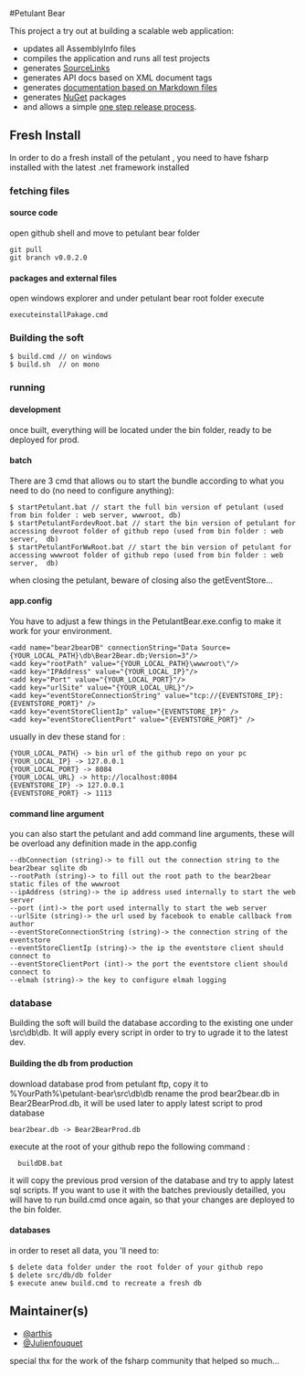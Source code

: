 #Petulant Bear

This project a try out at building a scalable web application:

* updates all AssemblyInfo files
* compiles the application and runs all test projects
* generates [SourceLinks](https://github.com/ctaggart/SourceLink)
* generates API docs based on XML document tags
* generates [documentation based on Markdown files](http://fsprojects.github.io/ProjectScaffold/writing-docs.html)
* generates [NuGet](http://www.nuget.org) packages
* and allows a simple [one step release process](http://fsprojects.github.io/ProjectScaffold/release-process.html).

## Fresh Install
In order to do a fresh install of the petulant , you need to have fsharp installed with the latest .net framework installed

### fetching files

#### source code
open github shell and move to petulant bear folder
    
    git pull
    git branch v0.0.2.0

#### packages and external files
open windows explorer and under petulant bear root folder execute

    executeinstallPakage.cmd

### Building the soft

    $ build.cmd // on windows    
    $ build.sh  // on mono

### running

#### development
once built, everything will be located under the bin folder, ready to be deployed for prod.

#### batch

There are 3 cmd that allows ou to start the bundle according to what you need to do (no need to configure anything):

    $ startPetulant.bat // start the full bin version of petulant (used from bin folder : web server, wwwroot, db)
    $ startPetulantFordevRoot.bat // start the bin version of petulant for accessing devroot folder of github repo (used from bin folder : web server,  db)
    $ startPetulantForWwRoot.bat // start the bin version of petulant for accessing wwwroot folder of github repo (used from bin folder : web server,  db)

when closing the petulant, beware of closing also the getEventStore...

#### app.config

You have to adjust a few things in the PetulantBear.exe.config to make it work for your environment.

    <add name="bear2bearDB" connectionString="Data Source={YOUR_LOCAL_PATH}\db\Bear2Bear.db;Version=3"/>
    <add key="rootPath" value="{YOUR_LOCAL_PATH}\wwwroot\"/>
    <add key="IPAddress" value="{YOUR_LOCAL_IP}"/>
    <add key="Port" value="{YOUR_LOCAL_PORT}"/>
    <add key="urlSite" value="{YOUR_LOCAL_URL}"/>
    <add key="eventStoreConnectionString" value="tcp://{EVENTSTORE_IP}:{EVENTSTORE_PORT}" />
    <add key="eventStoreClientIp" value="{EVENTSTORE_IP}" />
    <add key="eventStoreClientPort" value="{EVENTSTORE_PORT}" />

usually in dev these stand for :
    
    {YOUR_LOCAL_PATH} -> bin url of the github repo on your pc
    {YOUR_LOCAL_IP} -> 127.0.0.1
    {YOUR_LOCAL_PORT} -> 8084
    {YOUR_LOCAL_URL} -> http://localhost:8084
    {EVENTSTORE_IP} -> 127.0.0.1
    {EVENTSTORE_PORT} -> 1113

#### command line argument
you can also start the petulant and add command line arguments, these will be overload any definition made in the app.config

    --dbConnection (string)-> to fill out the connection string to the bear2bear sqlite db
    --rootPath (string)-> to fill out the root path to the bear2bear static files of the wwwroot
    --ipAddress (string)-> the ip address used internally to start the web server
    --port (int)-> the port used internally to start the web server
    --urlSite (string)-> the url used by facebook to enable callback from author
    --eventStoreConnectionString (string)-> the connection string of the eventstore
    --eventStoreClientIp (string)-> the ip the eventstore client should connect to
    --eventStoreClientPort (int)-> the port the eventstore client should connect to
    --elmah (string)-> the key to configure elmah logging



### database

Building the soft will build the database according to the existing one under \src\db\db. It will apply every script in order to try to ugrade it to the latest dev.

#### Building the db from production

download database prod from petulant ftp, copy it to %YourPath%\petulant-bear\src\db\db
rename the prod bear2bear.db in Bear2BearProd.db, it will be used later to apply latest script to prod database

    bear2bear.db -> Bear2BearProd.db

execute at the root of your github repo the following command :

      buildDB.bat

it will copy the previous prod version of the database and try to  apply latest sql scripts. If you want to use it with the batches previously detailled, you will have to run build.cmd once again, so that your changes are deployed to the bin folder.

#### databases

in order to reset all data, you 'll need to:

    $ delete data folder under the root folder of your github repo
    $ delete src/db/db folder
    $ execute anew build.cmd to recreate a fresh db

## Maintainer(s)

- [@arthis](https://github.com/arthis)
- [@Julienfouquet](https://github.com/Julienfouquet)


special thx for the work of the fsharp community that helped so much...
